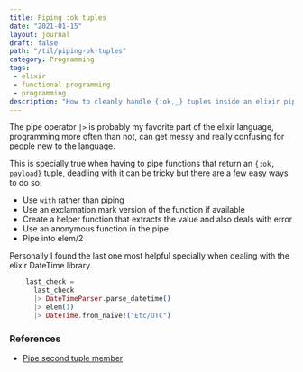 ```yaml
---
title: Piping :ok tuples
date: "2021-01-15"
layout: journal
draft: false
path: "/til/piping-ok-tuples"
category: Programming
tags:
 - elixir
 - functional programming
 - programming
description: "How to cleanly handle {:ok,_} tuples inside an elixir pipe"
---
```


<!--How to cleanly handle {:ok,_} tuples inside an elixir pipe-->

The pipe operator `|>` is probably my favorite part of the elixir language, programming more often than not, can get messy and really confusing for people new to the language.

This is specially true when having to pipe functions that return an `{:ok, payload}` tuple, deadling with it can be tricky but there are a few easy ways to do so:

- Use `with` rather than piping
- Use an exclamation mark version of the function if available
- Create a helper function that extracts the value and also deals with error
- Use an anonymous function in the pipe
- Pipe into elem/2

Personally I found the last one most helpful specially when dealing with the elixir DateTime library.

```elixir 
    last_check =
      last_check
      |> DateTimeParser.parse_datetime()
      |> elem(1)
      |> DateTime.from_naive!("Etc/UTC")
```

### References

- [Pipe second tuple member](https://elixirforum.com/t/pipe-second-tuple-member/18698)